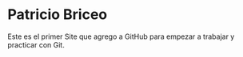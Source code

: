 # Patricio Briceo
Este es el primer Site que agrego a GitHub para empezar a trabajar y practicar con Git.
